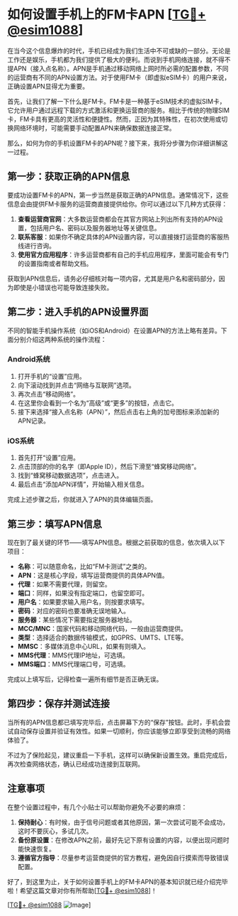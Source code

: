 # 如何设置手机上的FM卡APN [[TG💪+ @esim1088](https://t.me/s/esim1088)]

在当今这个信息爆炸的时代，手机已经成为我们生活中不可或缺的一部分。无论是工作还是娱乐，手机都为我们提供了极大的便利。而说到手机网络连接，就不得不提APN（接入点名称）。APN是手机通过移动网络上网时所必需的配置参数，不同的运营商有不同的APN设置方法。对于使用FM卡（即虚拟eSIM卡）的用户来说，正确设置APN显得尤为重要。

首先，让我们了解一下什么是FM卡。FM卡是一种基于eSIM技术的虚拟SIM卡，它允许用户通过远程下载的方式激活和更换运营商的服务。相比于传统的物理SIM卡，FM卡具有更高的灵活性和便捷性。然而，正因为其特殊性，在初次使用或切换网络环境时，可能需要手动配置APN来确保数据连接正常。

那么，如何为你的手机设置FM卡的APN呢？接下来，我将分步骤为你详细讲解这一过程。

## 第一步：获取正确的APN信息

要成功设置FM卡的APN，第一步当然是获取正确的APN信息。通常情况下，这些信息会由提供FM卡服务的运营商直接提供给你。你可以通过以下几种方式获得：

1. **查看运营商官网**：大多数运营商都会在其官方网站上列出所有支持的APN设置，包括用户名、密码以及服务器地址等关键信息。
2. **联系客服**：如果你不确定具体的APN设置内容，可以直接拨打运营商的客服热线进行咨询。
3. **使用官方应用程序**：许多运营商都有自己的手机应用程序，里面可能会有专门的设置指南或者帮助文档。

获取到APN信息后，请务必仔细核对每一项内容，尤其是用户名和密码部分，因为即使是小错误也可能导致连接失败。

## 第二步：进入手机的APN设置界面

不同的智能手机操作系统（如iOS和Android）在设置APN的方法上略有差异。下面分别介绍这两种系统的操作流程：

### Android系统

1. 打开手机的“设置”应用。
2. 向下滚动找到并点击“网络与互联网”选项。
3. 再次点击“移动网络”。
4. 在这里你会看到一个名为“高级”或“更多”的按钮，点击它。
5. 接下来选择“接入点名称（APN）”，然后点击右上角的加号图标来添加新的APN记录。

### iOS系统

1. 首先打开“设置”应用。
2. 点击顶部的你的名字（即Apple ID），然后下滑至“蜂窝移动网络”。
3. 找到“蜂窝移动数据选项”，点击进入。
4. 最后点击“添加APN详情”，开始输入相关信息。

完成上述步骤之后，你就进入了APN的具体编辑页面。

## 第三步：填写APN信息

现在到了最关键的环节——填写APN信息。根据之前获取的信息，依次填入以下项目：

- **名称**：可以随意命名，比如“FM卡测试”之类的。
- **APN**：这是核心字段，填写运营商提供的具体APN值。
- **代理**：如果不需要代理，则留空。
- **端口**：同样，如果没有指定端口，也留空即可。
- **用户名**：如果要求输入用户名，则按要求填写。
- **密码**：对应的密码也要准确无误地输入。
- **服务器**：某些情况下需要指定服务器地址。
- **MCC/MNC**：国家代码和移动网络代码，一般由运营商提供。
- **类型**：选择适合的数据传输模式，如GPRS、UMTS、LTE等。
- **MMSC**：多媒体消息中心URL，如果有则填入。
- **MMS代理**：MMS代理IP地址，可选填。
- **MMS端口**：MMS代理端口号，可选填。

完成以上填写后，记得检查一遍所有细节是否正确无误。

## 第四步：保存并测试连接

当所有的APN信息都已填写完毕后，点击屏幕下方的“保存”按钮。此时，手机会尝试自动保存设置并验证有效性。如果一切顺利，你应该能够立即享受到流畅的网络体验了。

不过为了保险起见，建议重启一下手机，这样可以确保新设置生效。重启完成后，再次检查网络状态，确认已经成功连接到互联网。

## 注意事项

在整个设置过程中，有几个小贴士可以帮助你避免不必要的麻烦：

1. **保持耐心**：有时候，由于信号问题或者其他原因，第一次尝试可能不会成功，这时不要灰心，多试几次。
2. **备份原设置**：在修改APN之前，最好先记下原有设置的内容，以便出现问题时能快速恢复。
3. **遵循官方指导**：尽量参考运营商提供的官方教程，避免因自行摸索而导致错误配置。

好了，到这里为止，关于如何设置手机上的FM卡APN的基本知识就已经介绍完毕啦！希望这篇文章对你有所帮助[[TG💪+ @esim1088](https://t.me/s/esim1088)]！

[[TG💪+ @esim1088](https://t.me/s/esim1088) ![Image](https://i.postimg.cc/4NQfJmqS/Snipaste-2025-05-13-00-14-12.png)]